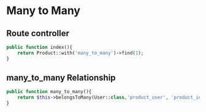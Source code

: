 # Many to Many

## Route controller

```php
public function index(){
    return Product::with('many_to_many')->find(1);
}
```

## many_to_many Relationship

```php
public function many_to_many(){
    return $this->belongsToMany(User::class,'product_user', 'product_id','user_id');
}
```
